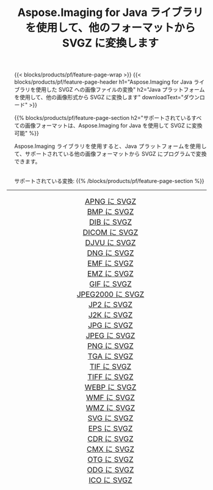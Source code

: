 ﻿---
title: Aspose.Imaging for Java ライブラリを使用して、他のフォーマットから SVGZ に変換します 
weight: 3920
url: /ja/java/conversion/to/svgz 
lang: ja
langdirlevel: 2
locales: zh-hans,ja,it,ru,de,es,fr,nl,id,lt,pl,pt,vi,tr,ko,zh-hant,ar,hi,th,sv,cs,uk,he
description: Aspose.Imaging を使用すると、Java を使用して他のフォーマットから SVGZ に変換できます。
---

{{< blocks/products/pf/feature-page-wrap >}}
{{< blocks/products/pf/feature-page-header h1="Aspose.Imaging for Java ライブラリを使用した SVGZ への画像ファイルの変換" h2="Java プラットフォームを使用して、他の画像形式から SVGZ に変換します" downloadText="ダウンロード" >}}


{{% blocks/products/pf/feature-page-section  h2="サポートされているすべての画像フォーマットは、Aspose.Imaging for Java を使用して SVGZ に変換可能" %}}
<p align=justify>Aspose.Imaging ライブラリを使用すると、Java プラットフォームを使用して、サポートされている他の画像フォーマットから SVGZ にプログラムで変換できます。</p>
<br/>
サポートされている変換:
{{% /blocks/products/pf/feature-page-section %}}
<div class="container-fluid productfamilypage bg-gray">
    <div class="convertypes bg-gray agp-content section">
        <div class="container">
		<hr style="margin-left:-20px;"/>
		<div class="row other-converters" style="gap: 10px;font-size: 19px;text-align:center;">
		    <div class='col-md-2 other-converter remove-lp remove-rp'><a href="/imaging/ja/java/conversion/apng-to-svgz" style="padding:15px;">APNG に SVGZ</a></div>
<div class='col-md-2 other-converter remove-lp remove-rp'><a href="/imaging/ja/java/conversion/bmp-to-svgz" style="padding:15px;">BMP に SVGZ</a></div>
<div class='col-md-2 other-converter remove-lp remove-rp'><a href="/imaging/ja/java/conversion/dib-to-svgz" style="padding:15px;">DIB に SVGZ</a></div>
<div class='col-md-2 other-converter remove-lp remove-rp'><a href="/imaging/ja/java/conversion/dicom-to-svgz" style="padding:15px;">DICOM に SVGZ</a></div>
<div class='col-md-2 other-converter remove-lp remove-rp'><a href="/imaging/ja/java/conversion/djvu-to-svgz" style="padding:15px;">DJVU に SVGZ</a></div>
<div class='col-md-2 other-converter remove-lp remove-rp'><a href="/imaging/ja/java/conversion/dng-to-svgz" style="padding:15px;">DNG に SVGZ</a></div>
<div class='col-md-2 other-converter remove-lp remove-rp'><a href="/imaging/ja/java/conversion/emf-to-svgz" style="padding:15px;">EMF に SVGZ</a></div>
<div class='col-md-2 other-converter remove-lp remove-rp'><a href="/imaging/ja/java/conversion/emz-to-svgz" style="padding:15px;">EMZ に SVGZ</a></div>
<div class='col-md-2 other-converter remove-lp remove-rp'><a href="/imaging/ja/java/conversion/gif-to-svgz" style="padding:15px;">GIF に SVGZ</a></div>
<div class='col-md-2 other-converter remove-lp remove-rp'><a href="/imaging/ja/java/conversion/jpeg2000-to-svgz" style="padding:15px;">JPEG2000 に SVGZ</a></div>
<div class='col-md-2 other-converter remove-lp remove-rp'><a href="/imaging/ja/java/conversion/jp2-to-svgz" style="padding:15px;">JP2 に SVGZ</a></div>
<div class='col-md-2 other-converter remove-lp remove-rp'><a href="/imaging/ja/java/conversion/j2k-to-svgz" style="padding:15px;">J2K に SVGZ</a></div>
<div class='col-md-2 other-converter remove-lp remove-rp'><a href="/imaging/ja/java/conversion/jpg-to-svgz" style="padding:15px;">JPG に SVGZ</a></div>
<div class='col-md-2 other-converter remove-lp remove-rp'><a href="/imaging/ja/java/conversion/jpeg-to-svgz" style="padding:15px;">JPEG に SVGZ</a></div>
<div class='col-md-2 other-converter remove-lp remove-rp'><a href="/imaging/ja/java/conversion/png-to-svgz" style="padding:15px;">PNG に SVGZ</a></div>
<div class='col-md-2 other-converter remove-lp remove-rp'><a href="/imaging/ja/java/conversion/tga-to-svgz" style="padding:15px;">TGA に SVGZ</a></div>
<div class='col-md-2 other-converter remove-lp remove-rp'><a href="/imaging/ja/java/conversion/tif-to-svgz" style="padding:15px;">TIF に SVGZ</a></div>
<div class='col-md-2 other-converter remove-lp remove-rp'><a href="/imaging/ja/java/conversion/tiff-to-svgz" style="padding:15px;">TIFF に SVGZ</a></div>
<div class='col-md-2 other-converter remove-lp remove-rp'><a href="/imaging/ja/java/conversion/webp-to-svgz" style="padding:15px;">WEBP に SVGZ</a></div>
<div class='col-md-2 other-converter remove-lp remove-rp'><a href="/imaging/ja/java/conversion/wmf-to-svgz" style="padding:15px;">WMF に SVGZ</a></div>
<div class='col-md-2 other-converter remove-lp remove-rp'><a href="/imaging/ja/java/conversion/wmz-to-svgz" style="padding:15px;">WMZ に SVGZ</a></div>
<div class='col-md-2 other-converter remove-lp remove-rp'><a href="/imaging/ja/java/conversion/svg-to-svgz" style="padding:15px;">SVG に SVGZ</a></div>
<div class='col-md-2 other-converter remove-lp remove-rp'><a href="/imaging/ja/java/conversion/eps-to-svgz" style="padding:15px;">EPS に SVGZ</a></div>
<div class='col-md-2 other-converter remove-lp remove-rp'><a href="/imaging/ja/java/conversion/cdr-to-svgz" style="padding:15px;">CDR に SVGZ</a></div>
<div class='col-md-2 other-converter remove-lp remove-rp'><a href="/imaging/ja/java/conversion/cmx-to-svgz" style="padding:15px;">CMX に SVGZ</a></div>
<div class='col-md-2 other-converter remove-lp remove-rp'><a href="/imaging/ja/java/conversion/otg-to-svgz" style="padding:15px;">OTG に SVGZ</a></div>
<div class='col-md-2 other-converter remove-lp remove-rp'><a href="/imaging/ja/java/conversion/odg-to-svgz" style="padding:15px;">ODG に SVGZ</a></div>
<div class='col-md-2 other-converter remove-lp remove-rp'><a href="/imaging/ja/java/conversion/ico-to-svgz" style="padding:15px;">ICO に SVGZ</a></div>
                </div>
        </div>
    </div>
</div>
<br/>

